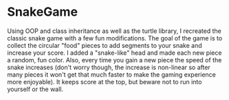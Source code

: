 # SnakeGame

Using OOP and class inheritance as well as the turtle library, I recreated the classic snake game with a few fun modifications. The goal of the game is to collect the circular "food" pieces to add segments to your snake and increase your score. I added a "snake-like" head and made each new piece a random, fun color. Also, every time you gain a new piece the speed of the snake increases (don't worry though, the increase is non-linear so after many pieces it won't get that much faster to make the gaming experience more enjoyable). It keeps score at the top, but beware not to run into yourself or the wall.
